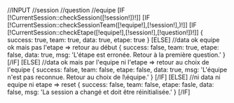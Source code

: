 //INPUT
        //session
        //question
        //equipe
[IF [!CurrentSession::checkSession([!session!])!]]
    [IF [!CurrentSession::checkSessionTeam([!equipe!],[!session!],)!]]
        [IF [!CurrentSession::checkEtape([!equipe!],[!session!],[!question!])!]]
            {
                success: true,
                team: true,
                data: true,
                etape: true
            }
        [ELSE]
        //data ok equipe ok mais pas l'etape => retour au début
            {
                success: false,
                team: true,
                etape: false,
                data: true,
                msg: 'L\'étape est erronée. Retour à la première question.'
            }
        [/IF]
    [ELSE]
    //data ok mais par l'equipe ni l'etape => retour au choix de l'equipe
    {
        success: false,
        team: false,
        etape: false,
        data: true,
        msg: 'L\'équipe n\'est pas reconnue. Retour au choix de l\équipe.'
    }
    [/IF]
[ELSE]
//ni data ni equipe ni etape => reset
{
        success: false,
        team: false,
        etape: fasle,
        data: false,
        msg: 'La session a changé et doit être réinitialisée.'
}
[/IF]
